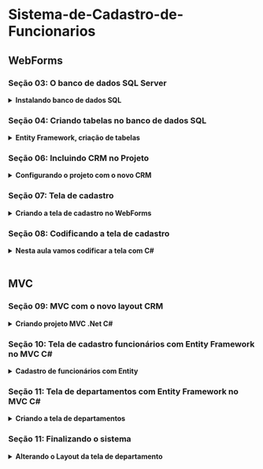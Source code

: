 # Sistema-de-Cadastro-de-Funcionarios

## WebForms

### Seção 03: O banco de dados SQL Server

<details>
    <summary><strong>Instalando banco de dados SQL</strong></summary>
    <br />
    <div align="left">

<a href="https://www.udemy.com/course/aprenda-a-programar-em-net-mvc-e-sql/learn/lecture/19095440#learning-tools">**Link da Aula**</a>



### 🔌 1. **Conectando o SQL Server ao Visual Studio**

* Abrir o **Visual Studio**.
* Ir em **Gerenciador de Servidores** > **Conectar-se a um banco de dados**.
* Escolher SQL Server como fonte de dados.
* Usar a instância gerada durante a instalação (`.\SQLExpress`).
* Autenticação via Windows.
* Conexão bem-sucedida exibe o banco padrão: `master`.

---

### 🗃️ 2. **Criando a Primeira Tabela: `Departamentos`**

* No banco de dados conectado, clicar com botão direito em "Tabelas" > **Adicionar nova tabela**.
* Por padrão, uma coluna `Id` é criada:

  * Tipo: `int`
  * É a **chave primária** (Primary Key).
  * Habilitar `Identity Specification` com valor `True` (auto incremento).
* Adicionar colunas:

  * `nome` – tipo: `varchar(50)`
  * `descricao` – tipo: `varchar(50)`
* Regras:

  * Sem acentos, espaços, vírgulas ou caracteres especiais nos nomes de colunas.
* Escolher o nome da tabela (ex: `Departamentos`) antes de salvar.
* Clicar em **Update** para aplicar as alterações.
* Visual Studio gera e executa um script SQL automaticamente.

---

### ⚠️ Observações Importantes:

* Caso a tabela não apareça, atualizar o painel de tabelas no Visual Studio.
* Caso tenha criado sem nome, exclua e crie novamente corretamente.

</details>

### Seção 04: Criando tabelas no banco de dados SQL


<details>
    <summary><strong> Entity Framework, criação de tabelas</strong></summary>
    <br />
    <div align="left">

<a href="https://www.udemy.com/course/aprenda-a-programar-em-net-mvc-e-sql/learn/lecture/19095898#learning-tools">**Link da Aula**</a>

### 📁 1. **Preparação do Projeto**

* O projeto foi **renomeado** para: `CadastroFuncionario`.
* Também foi renomeada a **solução** no Visual Studio.

### 🗃️ 2. **Criação da Tabela `Funcionarios`**

* Criada uma nova tabela chamada `Funcionarios` com as seguintes colunas:

  * `IdFuncionario` (int, chave primária, auto incremento)
  * `Nome` (varchar)
  * `Sobrenome` (varchar)
  * `Email` (varchar)
  * `Endereco` (varchar)
  * `Bairro` (varchar)
  * `Estado` (varchar(2))
  * `DepartamentoId` (int) → **Chave estrangeira futura** que será ligada à tabela `Departamentos`
* Lembrando: nomes das colunas **sem acento, espaços ou caracteres especiais**.
* Após configurar, foi gerado e executado o **script SQL** com sucesso.

### 🔗 3. **Ligação do Banco com o Projeto via Entity Framework**

* No **Gerenciador de Soluções**, foi adicionado um novo item:

  * Tipo: **ADO.NET Entity Data Model**
  * Método: **Database First** (usando banco existente)
* A conexão criada anteriormente com o SQL Server foi reconhecida automaticamente.
* O modelo recebeu um nome (ex: `MeuBanco`), e foram selecionadas as tabelas:

  * `Departamentos`
  * `Funcionarios`
* O Visual Studio gerou automaticamente:

  * As **classes das tabelas** (`Funcionario.cs`, `Departamento.cs`)
  * O **modelo visual** das tabelas (com suas propriedades)
  * O **arquivo `.edmx`**, responsável pelo mapeamento entre banco e código


</details>

### Seção 06: Incluindo CRM no Projeto

<details>
    <summary><strong>Configurando o projeto com o novo CRM</strong></summary>
    <br />
    <div align="left">

<a href="https://www.udemy.com/course/aprenda-a-programar-em-net-mvc-e-sql/learn/lecture/19097262#learning-tools">**Link da Aula**</a>

### 🧰 1. **Estrutura de Pastas do Projeto**

* Pastas padrão do projeto:

  * `Scripts`: arquivos JavaScript.
  * `Content`: arquivos CSS.
  * `Site.Master`: estrutura base compartilhada entre as páginas.

### 📦 2. **Importação dos Arquivos do Template**

* Layout HTML gratuito foi baixado com as seguintes pastas:

  * `css` (estilo visual)
  * `img` (imagens)
  * `lib` (bibliotecas JS)
* Essas pastas foram **copiadas para dentro da pasta raiz do projeto**, via **explorador de arquivos do Windows**.
* No Visual Studio:

  * Ativou a visualização de arquivos ocultos.
  * Selecionou as pastas e clicou com botão direito → **“Incluir no projeto”**.

### 🧩 3. **Aplicação do Layout no `Site.Master`**

* Abriu o arquivo `index.html` do layout como referência (sem adicionar ao projeto).
* No `Site.Master`, substituiu toda a estrutura HTML pelo código do template, mantendo **somente a div do corpo da página** (`<asp:ContentPlaceHolder>`).

### 🔍 4. **Ajustes Finais no Layout**

* **Inspecionou o HTML** com o navegador Chrome usando o recurso “Inspecionar Elemento” para entender melhor a estrutura.
* Identificou o local correto para colar o conteúdo do `<body>` do template.
* Deletou a parte “dummy” do conteúdo inicial (`Full HTML page`) e substituiu por `Minha Página Inicial`.

</details>

### Seção 07: Tela de cadastro

<details>
    <summary><strong>Criando a tela de cadastro no WebForms</strong></summary>
    <br />
    <div align="left">

<a href="https://www.udemy.com/course/aprenda-a-programar-em-net-mvc-e-sql/learn/lecture/19097758#learning-tools">**Link da Aula**</a>

### 🧱 1. **Criação da Página .aspx**

* Criou uma **pasta chamada `Paginas`** no Gerenciador de Soluções.
* Adicionou um **novo item** do tipo "Web Forms com Master Page".
* Nome da página: `Cadastro.aspx`.
* Vinculou à master page (`Site.Master`).

### 🎨 2. **Inserção de Formulário do Template HTML**

* Abriu uma página HTML do layout para copiar um **formulário pronto**.
* Inspecionou o elemento no **Chrome (F12 > Inspecionar)** e localizou a `div` com o formulário.
* Clicou com o botão direito → `Editar como HTML` → **Copiou o código do formulário**.

### 🧩 3. **Colagem do Formulário na Página ASPX**

* Colou o HTML copiado dentro da `<asp:Content>` do `Cadastro.aspx`.
* Ajustou os caminhos dos arquivos CSS e JS:

  * Adicionou **uma barra `/` no início dos caminhos**, por exemplo:
    `/css/style.css`, `/lib/jquery.min.js`, etc.

### ⚙️ 4. **Conversão dos Campos HTML para Controles Web Forms**

* Substituiu todos os `<input type="text">` por `<asp:TextBox>`:

  * Exemplo:

    ```aspx
    <asp:TextBox ID="txtNome" runat="server" CssClass="form-control" />
    ```
* Cada campo do banco de dados foi representado por um `TextBox`:

  * Nome → `txtNome`
  * Sobrenome → `txtSobrenome`
  * Email → `txtEmail`
  * Endereço, Bairro, Cidade, Estado
  * ID do Departamento (ainda não relacionado, mas campo adicionado)

### 🧼 5. **Limpeza do HTML Desnecessário**

* Removeu os campos antigos HTML (`<input>`) depois de substituí-los.
* Garantiu que todos os `TextBox` e o `Form` estivessem dentro de uma `form runat="server"`:

  ```aspx
  <form id="form1" runat="server">
    ...
  </form>
  ```

### 💡 Dica Importante:

> A diferença entre Web Forms e MVC começa a ficar clara:
>
> * No Web Forms: você precisa usar `runat="server"` e controles do tipo `asp:TextBox`, `asp:Button`, etc.
> * No MVC: tudo é feito com HTML puro + Razor e o controle fica todo no Controller.

</details>

### Seção 08: Codificando a tela de cadastro

<details>
    <summary><strong>Nesta aula vamos codificar a tela com C#</strong></summary>
    <br />
    <div align="left">

<a href="https://www.udemy.com/course/aprenda-a-programar-em-net-mvc-e-sql/learn/lecture/19098146#learning-tools">**Link da Aula**</a>

### 📦 1. **Relembrando a Estrutura**

* O projeto já contém:

  * A página `Cadastro.aspx` com os campos (`TextBox`, `Button`, etc.).
  * A classe de modelo `Funcionarios` mapeada via Entity Framework.
  * A instância do banco chamada `MeuBanco` (via EF).

### 🧱 2. **Configurando a Lógica no Code-Behind**

#### 📌 Onde colocar o código?

* Na página `Cadastro.aspx.cs`, dentro do método do botão:

  ```csharp
  protected void btnCadastrar_Click(object sender, EventArgs e)
  ```

### 🔧 3. **Instanciar o Banco**

#### 📍 No topo da classe (fora dos métodos):

```csharp
private MeuBanco banco;
```

#### 📍 Dentro do `Page_Load`:

```csharp
protected void Page_Load(object sender, EventArgs e)
{
    banco = new MeuBanco();
}
```

### 🧍‍♂️ 4. **Criando e Preenchendo o Objeto Funcionário**

```csharp
Funcionarios func = new Funcionarios();
func.Nome = txtNome.Text;
func.Sobrenome = txtSobrenome.Text;
func.Email = txtEmail.Text;
func.RG = txtRG.Text;
func.CPF = txtCPF.Text;
func.Endereco = txtEndereco.Text;
func.Bairro = txtBairro.Text;
func.Cidade = txtCidade.Text;
func.Estado = txtEstado.Text;
func.IdDepartamento = Convert.ToInt32(txtDepartamento.Text);
```

> Certifique-se de que os IDs dos `TextBox` no .aspx estão corretos!

---

### 💾 5. **Salvar no Banco de Dados**

```csharp
banco.Funcionarios.Add(func);
banco.SaveChanges();
```

### 🛡️ 6. **Tratamento de Erros com Try-Catch**

```csharp
try
{
    // Preenchimento do objeto
    Funcionarios func = new Funcionarios();
    func.Nome = txtNome.Text;
    // ... (outros campos)

    banco.Funcionarios.Add(func);
    banco.SaveChanges();

    lblResposta.Text = "Cadastro efetuado com sucesso!";
}
catch (Exception ex)
{
    lblResposta.Text = "Erro ao cadastrar: " + ex.Message;
}
```

> `lblResposta` é um `Label` usado para mostrar mensagens de sucesso ou erro na tela.


### 🧪 7. **Testando a Aplicação**

* Execute o projeto.
* Acesse a página `Cadastro.aspx`.
* Preencha os campos.
* Clique em **Cadastrar**.
* Verifique a mensagem de sucesso.
* Confirme os dados no SQL Server:

  * Clique com o botão direito na tabela `Funcionarios` → **Mostrar Dados da Tabela**.

</details>

<br>

## MVC

### Seção 09: MVC com o novo layout CRM

<details>
    <summary><strong>Criando projeto MVC .Net C#</strong></summary>
    <br />
    <div align="left">

<a href="https://www.udemy.com/course/aprenda-a-programar-em-net-mvc-e-sql/learn/lecture/19099006#learning-tools">**Link da Aula**</a>

## 🏗️ Estrutura Web Forms x MVC

### 📋 Web Forms:

* Cada `.aspx` possui HTML **acoplado ao C# (code-behind)**.
* Exemplo: `Cadastro.aspx` + `Cadastro.aspx.cs`
* Menos organizado para grandes projetos.

### 🏛️ MVC (Model View Controller):

* **Separação de responsabilidades**:

  * **Model**: classe que representa os dados (ex: `Funcionario.cs`)
  * **View**: apenas HTML/Razor (`.cshtml`)
  * **Controller**: lógica de programação (`FuncionarioController.cs`)
* Estrutura padrão:

  ```
  /Models
  /Views
    /Funcionario
      Index.cshtml
  /Controllers
    FuncionarioController.cs
  ```

## 📦 Preparação do Projeto MVC

### ✅ Etapas realizadas:

1. **Criado novo projeto ASP.NET Web Application (MVC)**:

   * Nome: `CadastroComDesignMVC`
   * Tipo: `MVC`

2. **Explicação da estrutura MVC**:

   * Views → HTML/Razor.
   * Controllers → lógica de acesso e retorno.
   * Models → dados do sistema.

## 🎨 Aplicando Layout no MVC

### 🔄 Etapas para aplicar layout visual (o mesmo do Web Forms):

1. **Copiou as pastas do template** (`css`, `js`, `lib`) para o novo projeto:

   * Botão direito no projeto → **Abrir pasta no Explorer**
   * Colou os arquivos dentro da pasta do projeto
   * Voltou ao Visual Studio e clicou com botão direito nas pastas → **Incluir no projeto**

2. **Aplicou o HTML do layout no arquivo `_Layout.cshtml`**:

   * Caminho: `/Views/Shared/_Layout.cshtml`
   * Substituiu a parte do `<body>` por `@RenderBody()` e inseriu o HTML do template.

3. **Limpou a página inicial `Index.cshtml`** dentro de `/Views/Home` para começar do zero.

4. **Editou o menu HTML** dentro do layout para deixar apenas a opção “Cadastro”.

## ✍️ Pontos Importantes

* MVC facilita o **reaproveitamento de layout** e **organização do código**.
* A separação clara entre camadas melhora a **manutenção** e o **desempenho** do sistema.
* O uso de layout centralizado em `_Layout.cshtml` torna fácil mudar a aparência de **todas as páginas**.

## ✅ Resumo Visual da Transição

| Aspecto               | Web Forms              | MVC                       |
| --------------------- | ---------------------- | ------------------------- |
| Organização           | Menos separada         | Alta separação de camadas |
| Código HTML           | `.aspx`                | `.cshtml` (`Views`)       |
| Lógica C#             | Code-behind `.aspx.cs` | Controllers               |
| Layout compartilhado  | Master Page            | `_Layout.cshtml`          |
| Facilidade de escalar | Baixa                  | Alta                      |

</details>

### Seção 10: Tela de cadastro funcionários com Entity Framework no MVC C#

<details>
    <summary><strong>Cadastro de funcionários com Entity</strong></summary>
    <br />
    <div align="left">

<a href="https://www.udemy.com/course/aprenda-a-programar-em-net-mvc-e-sql/learn/lecture/19099128#learning-tools">**Link da Aula**</a>

### 1. **Conexão com o Banco de Dados**

* Adicionou um novo **modelo de dados ADO.NET Entity Data Model**:

  * Nome: `MeuBanco`
  * Tipo: **Database First** (baseado no banco já existente).
  * Selecionou as tabelas `Funcionarios` e `Departamentos`.
  * EF gerou os modelos com base no banco automaticamente.

### 2. **Compilação do Projeto**

* Importante compilar o projeto após adicionar o modelo, para o Visual Studio reconhecer os modelos no scaffold.

## 🛠️ Criando o Controller com Scaffold (CRUD Automático)

### Etapas:

* Botão direito na pasta `Controllers` → **Adicionar → Novo Scaffold**.
* Tipo: `MVC Controller with views, using Entity Framework`.
* Modelo: `Funcionario` (ou `Funcionarios`).
* Contexto: `MeuBancoEntities`.
* Nome do Controller: `FuncionariosController`.

🔁 Isso gerou automaticamente:

* `FuncionariosController.cs`
* Views dentro de `/Views/Funcionarios`:

  * `Create.cshtml`
  * `Edit.cshtml`
  * `Delete.cshtml`
  * `Details.cshtml`
  * `Index.cshtml`

## 🔗 Ligando o Menu ao Controller

### Dentro do menu HTML (`_Layout.cshtml`):

```html
<li><a href="/Funcionarios">Cadastro</a></li>
```

> `Funcionarios` é o nome do controller sem o "Controller" no final.

## 🎨 Corrigindo o Layout Visual (CSS/JS)

### Problema:

Os arquivos CSS e JS não carregavam corretamente.

### Solução:

Usar **URLs relativas com `~/`**, ex:

```html
<link rel="stylesheet" href="~/css/style.css" />
<script src="~/js/script.js"></script>
```

> Em Razor (`.cshtml`), usar `@Url.Content("~/caminho")` ou `asp-append-version="true"` se usar Tag Helpers.

---

## ✅ Funcionalidades já disponíveis

Sem programar uma linha, o MVC criou as telas com as funções abaixo:

| Função   | URL                       | Descrição                        |
| -------- | ------------------------- | -------------------------------- |
| Listar   | `/Funcionarios`           | Lista todos os funcionários      |
| Criar    | `/Funcionarios/Create`    | Formulário para adicionar novo   |
| Editar   | `/Funcionarios/Edit/1`    | Editar funcionário com ID 1      |
| Detalhes | `/Funcionarios/Details/1` | Detalhes do funcionário com ID 1 |
| Excluir  | `/Funcionarios/Delete/1`  | Tela para confirmar a exclusão   |

</details>

### Seção 11: Tela de departamentos com Entity Framework no MVC C#

<details>
    <summary><strong>Criando a tela de departamentos</strong></summary>
    <br />
    <div align="left">

<a href="https://www.udemy.com/course/aprenda-a-programar-em-net-mvc-e-sql/learn/lecture/19099272#learning-tools">**Link da Aula**</a>

### 1. **Criar o Controller de Departamentos com Scaffold**

Caminho:

```
Controllers > Adicionar > Novo Scaffold > MVC com Entity Framework
```

Configurações:

* **Model class**: `Departamento`
* **Data context**: `MeuBancoEntities`
* **Nome do controller**: `DepartamentosController`

🔁 Isso gerou automaticamente:

* `DepartamentosController.cs`
* Views:

  * `Index.cshtml` (listar)
  * `Create.cshtml` (inserir)
  * `Edit.cshtml` (editar)
  * `Delete.cshtml` (deletar)
  * `Details.cshtml` (detalhes)

## 🔗 2. **Ajustar o Menu para Navegação**

No arquivo `_Layout.cshtml`, foi adicionado um novo item de menu:

```html
<li><a href="/Departamentos">Departamentos</a></li>
```

## 🐞 3. **Correção de Erro JavaScript no Layout**

### Problema:

Ao acessar páginas criadas pelo Scaffold, o layout reclamava da ausência de um script JS no final da página (`_Layout.cshtml`).

### Solução:

Criar um projeto temporário MVC padrão e copiar o seguinte bloco de **scripts**:

```html
@section Scripts {
    @Scripts.Render("~/bundles/jquery")
    @Scripts.Render("~/bundles/bootstrap")
    @RenderSection("Scripts", required: false)
}
```

> Este trecho precisa estar **antes do fechamento do `</body>`**.

</details>

### Seção 11: Finalizando o sistema

<details>
    <summary><strong>Alterando o Layout da tela de departamento</strong></summary>
    <br />
    <div align="left">

<a href="https://www.udemy.com/course/aprenda-a-programar-em-net-mvc-e-sql/learn/lecture/19100548#learning-tools">**Link da Aula**</a>

### 1. **Preencher DropDownList com Departamentos**

No método `Create()` do **controller de Funcionários**:

```csharp
// Conexão com banco de dados
var lista = db.Departamento.ToList();

// Enviando para a View
ViewBag.ListaDep = new SelectList(lista, "ID", "Nome");
```

### 2. **Renderizar o Select no HTML com Razor**

No `Create.cshtml` de Funcionários:

```cshtml
<div class="form-group">
    <label>Departamento</label>
    @Html.DropDownList("DepartamentoID", ViewBag.ListaDep as SelectList, "Selecione...", new { @class = "form-control" })
</div>
```

> 💡 Importante: o nome `"DepartamentoID"` deve bater com a **propriedade da classe `Funcionario`** que representa a chave estrangeira do departamento.

### 3. **Melhorando o Visual do Select**

Adição da classe Bootstrap no `DropDownList`:

```cshtml
new { @class = "form-control" }
```

### 4. **Alterando Imagem do Sistema**

* Como **trocar a imagem de perfil** no layout:

  1. Inspecionar elemento com botão direito (no navegador).
  2. Localizar a pasta `img` e substituir o arquivo de imagem.
  3. Adicionar uma nova imagem ao projeto usando:
     `Adicionar > Item existente > Selecionar a imagem`.
  4. Atualizar o HTML com o novo nome do arquivo (ex: `logo.png`).

### 5. **Customizando o Footer**

No `_Layout.cshtml`, alterou o rodapé:

```html
<p>Criado por Junior Santana | Sistema de Desenvolvimento</p>
```
</details>